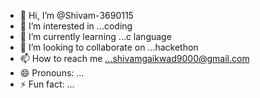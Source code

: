 - 👋 Hi, I’m @Shivam-3690115
- 👀 I’m interested in ...coding 
- 🌱 I’m currently learning ...c language 
- 💞️ I’m looking to collaborate on ...hackethon
- 📫 How to reach me ...shivamgaikwad9000@gmail.com 
- 😄 Pronouns: ...
- ⚡ Fun fact: ...

<!---
Shivam-3690115/Shivam-3690115 is a ✨ special ✨ repository because its `README.md` (this file) appears on your GitHub profile.
You can click the Preview link to take a look at your changes.
--->
